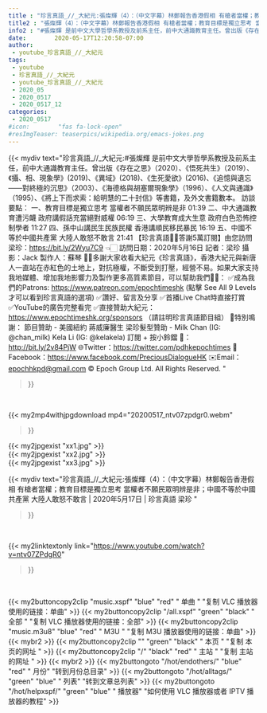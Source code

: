 ```yaml
---
title : "珍言真語_//_大紀元:張燦輝（4）：（中文字幕）林鄭報告香港假相 有槍者當權；教育目標是獨立思考 當權者不願民眾明辨是非；中國不等於中國共產黨 大陸人敢怒不敢言 | 2020年5月17日 | 珍言真語 梁珍 "
title2 : "張燦輝（4）：（中文字幕）林鄭報告香港假相 有槍者當權；教育目標是獨立思考 當權者不願民眾明辨是非；中國不等於中國共產黨 大陸人敢怒不敢言 | 2020年5月17日 | 珍言真語 梁珍 "
info2 : "#張燦輝 是前中文大學哲學系教授及前系主任，前中大通識教育主任。曾出版《存在之思》（2020）、《悟死共生》（2019）、《攝、相、現象學》(2019)、《異域》(2018)、《生死愛欲》(2016)、《追憶與遺忘——對終極的沉思》（2003）、《海德格與胡塞爾現象學》（1996）、《人文與通識》（1995）、《將上下而求索：給明慧的二十封信》等書籍，及外文書籍數本。  訪談要點： 一、教育目標是獨立思考 當權者不願民眾明辨是非 01:39 二、中大通識教育遭污衊 政府講假話充當絕對威權 06:19 三、大學教育成大生意 政府白色恐怖控制學者 11:27 四、孫中山講民生民族民權 香港講順民移民暴民 16:19 五、中國不等於中國共產黨 大陸人敢怒不敢言 21:41  【珍言真語🙏🏻答謝5萬訂閱】由您訪問梁珍：https://bit.ly/2Wyu7C9 👈🏻  訪問日期：2020年5月16日 記者：梁珍 攝影：Jack 製作人：蘇琴  🙏🏻多謝大家收看大紀元《珍言真語》，香港大紀元與新唐人一直站在赤紅色的土地上，對抗極權，不斷受到打壓，經營不易。如果大家支持我地媒體、增加我地影響力及製作更多高質素節目，可以幫助我們💪🏻： ✅成為我們的Patrons: https://www.patreon.com/epochtimeshk  (點擊  See All 9 Levels  才可以看到珍言真語的選項) ✅讚好、留言及分享 ✅首播Live Chat時直接打賞 ✅YouTube的廣告完整看完 ✅直接贊助大紀元：https://www.epochtimeshk.org/sponsors （請註明珍言真語節目組）  💐特別鳴謝： 節目贊助 - 美國紐約 蔣威廉醫生 梁珍髮型贊助 - Milk Chan (IG: @chan_milk)   Kela Li (IG: @kelakela)  訂閱 + 按小鈴鐺 🔔：http://bit.ly/2v84PjW 🌐Twitter：https://twitter.com/pdhkepochtimes 👥Facebook：https://www.facebook.com/PreciousDialogueHK ✉️Email：epochhkpd@gmail.com  © Epoch Group Ltd. All Rights Reserved. "
date:        2020-05-17T12:20:58-07:00
author:
 - youtube_珍言真語_//_大紀元
tags:
 - youtube
 - 珍言真語_//_大紀元
 - youtube_珍言真語_//_大紀元
 - 2020_05
 - 2020_0517
 - 2020_0517_12
categories:
 - 2020_0517
#icon:        "fas fa-lock-open"
#resImgTeaser: teaserpics/wikipedia.org/emacs-jokes.png
---
```


{{< mydiv text="珍言真語_//_大紀元:#張燦輝 是前中文大學哲學系教授及前系主任，前中大通識教育主任。曾出版《存在之思》（2020）、《悟死共生》（2019）、《攝、相、現象學》(2019)、《異域》(2018)、《生死愛欲》(2016)、《追憶與遺忘——對終極的沉思》（2003）、《海德格與胡塞爾現象學》（1996）、《人文與通識》（1995）、《將上下而求索：給明慧的二十封信》等書籍，及外文書籍數本。  訪談要點： 一、教育目標是獨立思考 當權者不願民眾明辨是非 01:39 二、中大通識教育遭污衊 政府講假話充當絕對威權 06:19 三、大學教育成大生意 政府白色恐怖控制學者 11:27 四、孫中山講民生民族民權 香港講順民移民暴民 16:19 五、中國不等於中國共產黨 大陸人敢怒不敢言 21:41  【珍言真語🙏🏻答謝5萬訂閱】由您訪問梁珍：https://bit.ly/2Wyu7C9 👈🏻  訪問日期：2020年5月16日 記者：梁珍 攝影：Jack 製作人：蘇琴  🙏🏻多謝大家收看大紀元《珍言真語》，香港大紀元與新唐人一直站在赤紅色的土地上，對抗極權，不斷受到打壓，經營不易。如果大家支持我地媒體、增加我地影響力及製作更多高質素節目，可以幫助我們💪🏻： ✅成為我們的Patrons: https://www.patreon.com/epochtimeshk  (點擊  See All 9 Levels  才可以看到珍言真語的選項) ✅讚好、留言及分享 ✅首播Live Chat時直接打賞 ✅YouTube的廣告完整看完 ✅直接贊助大紀元：https://www.epochtimeshk.org/sponsors （請註明珍言真語節目組）  💐特別鳴謝： 節目贊助 - 美國紐約 蔣威廉醫生 梁珍髮型贊助 - Milk Chan (IG: @chan_milk)   Kela Li (IG: @kelakela)  訂閱 + 按小鈴鐺 🔔：http://bit.ly/2v84PjW 🌐Twitter：https://twitter.com/pdhkepochtimes 👥Facebook：https://www.facebook.com/PreciousDialogueHK ✉️Email：epochhkpd@gmail.com  © Epoch Group Ltd. All Rights Reserved. "
>}}
<br>


{{< my2mp4withjpgdownload mp4="20200517_ntv07zpdgr0.webm"
>}}

{{< my2jpgexist "xx1.jpg" >}}<br>
{{< my2jpgexist "xx2.jpg" >}}<br>
{{< my2jpgexist "xx3.jpg" >}}<br>



{{< mydiv text="珍言真語_//_大紀元:張燦輝（4）：（中文字幕）林鄭報告香港假相 有槍者當權；教育目標是獨立思考 當權者不願民眾明辨是非；中國不等於中國共產黨 大陸人敢怒不敢言 | 2020年5月17日 | 珍言真語 梁珍 "
>}}
<br>

{{< my2linktextonly link="https://www.youtube.com/watch?v=ntv07ZPdgR0"
>}}


<br>

{{< my2buttoncopy2clip "music.xspf"        "blue"   "red"    " 单曲 "  "复制 VLC 播放器使用的链接：单曲" >}} {{< my2buttoncopy2clip "/all.xspf"         "green"  "black"  " 全部 "  "复制 VLC 播放器使用的链接：全部" >}} {{< my2buttoncopy2clip "music.m3u8"        "blue"   "red"    " M3U  "    "复制 M3U 播放器使用的链接：单曲" >}} {{< mybr2 >}} {{< my2buttoncopy2clip ""                  "green"  "black"  " 本页 "    "复制 本页的网址 " >}} {{< my2buttoncopy2clip "/"                 "black"  "red"    " 主站 "    "复制 主站的网址 " >}} {{< mybr2 >}} {{< my2buttongoto      "/hot/endothers/"   "blue"   "red"    " 月份"   "转到月份总目录" >}} {{< my2buttongoto      "/hot/alltags/"     "green"  "blue"   " 列表"   "转到文章总列表" >}} {{< my2buttongoto      "/hot/helpxspf/"    "green"  "blue"   " 播放器" "如何使用 VLC 播放器或者 IPTV 播放器的教程" >}} 
